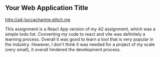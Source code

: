 ## Your Web Application Title

http://a4-luccachantre.glitch.me

This assignment is a React App version of my A2 assignment, which was a simple todo list. Converting my code to react and vite was definitely a learning process. Overall it was good to learn a tool that is very popular in the industry. However, I don't think it was needed for a project of my scale (very small), it overall hindered the development process.
